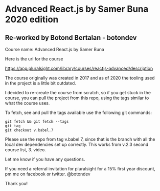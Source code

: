 # Advanced React.js by Samer Buna 2020 edition
## Re-worked by Botond Bertalan - botondev

Course name:
Advanced React.js
by Samer Buna

Here is the url for the course

https://app.pluralsight.com/library/courses/reactjs-advanced/description

The course originally was created in 2017 and as of 2020 the tooling used in the project is a little bit outdated.

I decided to re-create the course from scratch, so if you get stuck in the course, you can pull the project from this repo,
using the tags similar to what the course uses.

To fetch, see and pull the tags available use the following git commands:
```
git fetch && git fetch --tags
git tag
git checkout v.babel.7
```

Please use the repo from tag v.babel.7, since that is the branch with all the local dev dependencies set up correctly.
This works from v.2.3 second course list, 3. video.

Let me know if you have any questions.


If you need a referral invitation for pluralsight for a 15% first year discount, pm me on facebook or twitter.
@botondev

Thank you!
